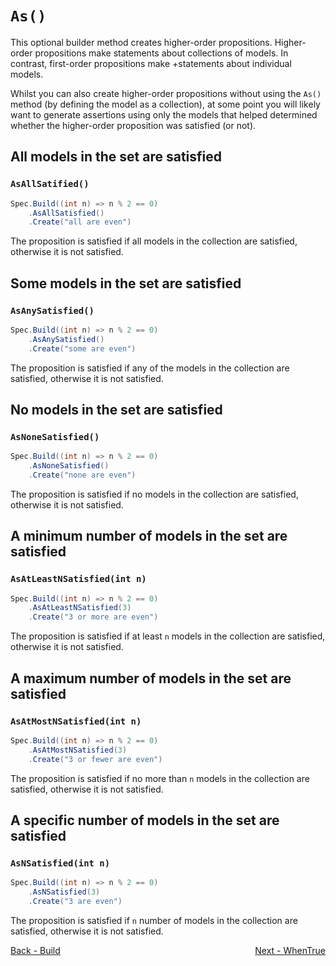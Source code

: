 # `As()` 
This optional builder method creates higher-order propositions.
Higher-order propositions make statements about collections of models.
In contrast, first-order propositions make +statements about individual models.

Whilst you can also create higher-order propositions without using the `As()` method (by defining the 
model as a collection), at some point you will likely want to generate assertions using only the models that 
helped determined whether the higher-order proposition was satisfied (or not).

## All models in the set are satisfied
### `AsAllSatified()`
```csharp
Spec.Build((int n) => n % 2 == 0)
    .AsAllSatisfied()
    .Create("all are even")
```
The proposition is satisfied if all models in the collection are satisfied, otherwise it is not satisfied.

## Some models in the set are satisfied
### `AsAnySatisfied()`
```csharp
Spec.Build((int n) => n % 2 == 0)
    .AsAnySatisfied()
    .Create("some are even")
```
The proposition is satisfied if any of the models in the collection are satisfied, otherwise it is not satisfied.

## No models in the set are satisfied
### `AsNoneSatisfied()`
```csharp
Spec.Build((int n) => n % 2 == 0)
    .AsNoneSatisfied()
    .Create("none are even")
```
The proposition is satisfied if no models in the collection are satisfied, otherwise it is not satisfied.

## A minimum number of models in the set are satisfied
### `AsAtLeastNSatisfied(int n)`
```csharp
Spec.Build((int n) => n % 2 == 0)
    .AsAtLeastNSatisfied(3)
    .Create("3 or more are even")
```
The proposition is satisfied if at least `n` models in the collection are satisfied, otherwise it is not satisfied.

## A maximum number of models in the set are satisfied
### `AsAtMostNSatisfied(int n)`
```csharp
Spec.Build((int n) => n % 2 == 0)
    .AsAtMostNSatisfied(3)
    .Create("3 or fewer are even")
```
The proposition is satisfied if no more than `n` models in the collection are satisfied, otherwise it is not 
satisfied.

## A specific number of models in the set are satisfied
### `AsNSatisfied(int n)`
```csharp
Spec.Build((int n) => n % 2 == 0)
    .AsNSatisfied(3)
    .Create("3 are even")
```
The proposition is satisfied if `n` number of models in the collection are satisfied, otherwise it is not 
satisfied.

<div style="display: flex; justify-content: space-between;">
  <a href="./Build.md">Back - Build</a>
  <a href="./WhenTrue.md">Next - WhenTrue</a>
</div>